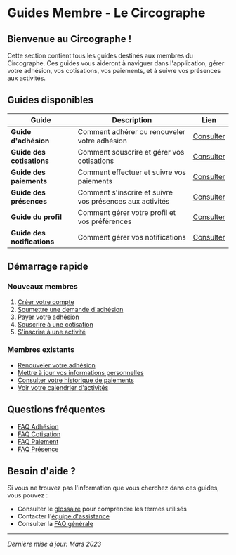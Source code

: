 # Guides Membre - Le Circographe

## Bienvenue au Circographe !

Cette section contient tous les guides destinés aux membres du Circographe. Ces guides vous aideront à naviguer dans l'application, gérer votre adhésion, vos cotisations, vos paiements, et à suivre vos présences aux activités.

## Guides disponibles

| Guide | Description | Lien |
|-------|-------------|------|
| **Guide d'adhésion** | Comment adhérer ou renouveler votre adhésion | [Consulter](adhesion.md) |
| **Guide des cotisations** | Comment souscrire et gérer vos cotisations | [Consulter](cotisation.md) |
| **Guide des paiements** | Comment effectuer et suivre vos paiements | [Consulter](paiement.md) |
| **Guide des présences** | Comment s'inscrire et suivre vos présences aux activités | [Consulter](presence.md) |
| **Guide du profil** | Comment gérer votre profil et vos préférences | [Consulter](profil.md) |
| **Guide des notifications** | Comment gérer vos notifications | [Consulter](notification.md) |

## Démarrage rapide

### Nouveaux membres

1. [Créer votre compte](profil.md#creation-compte)
2. [Soumettre une demande d'adhésion](adhesion.md#demande-adhesion)
3. [Payer votre adhésion](paiement.md#paiement-adhesion)
4. [Souscrire à une cotisation](cotisation.md#souscription)
5. [S'inscrire à une activité](presence.md#inscription-activite)

### Membres existants

- [Renouveler votre adhésion](adhesion.md#renouvellement)
- [Mettre à jour vos informations personnelles](profil.md#mise-a-jour)
- [Consulter votre historique de paiements](paiement.md#historique)
- [Voir votre calendrier d'activités](presence.md#calendrier)

## Questions fréquentes

- [FAQ Adhésion](adhesion.md#faq)
- [FAQ Cotisation](cotisation.md#faq)
- [FAQ Paiement](paiement.md#faq)
- [FAQ Présence](presence.md#faq)

## Besoin d'aide ?

Si vous ne trouvez pas l'information que vous cherchez dans ces guides, vous pouvez :

- Consulter le [glossaire](../../glossary.md) pour comprendre les termes utilisés
- Contacter l'[équipe d'assistance](mailto:support@circographe.fr)
- Consulter la [FAQ générale](faq.md)

---

*Dernière mise à jour: Mars 2023* 